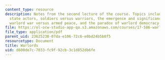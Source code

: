 ```yaml
---
content_type: resource
description: Notes from the second lecture of the course. Topics include violent non
  state actors, soldiers versus warriors, the emergence and significance of warlordism,
  warlord war versus armed peace, and the paradox of warlord democracy.
file: https://ol-ocw-studio-app-qa.s3.amazonaws.com/courses/17-586-warlords-terrorists-and-militias-theorizing-on-violent-non-state-actors-spring-2009/d600de7c7033fc9f92cb3c1d852db6fe_MIT17_586s09_read_lec02.pdf
file_type: application/pdf
parent_uid: 23625238-07da-e106-72c6-e0bd24b5b0f5
resourcetype: Document
title: Warlords
uid: d600de7c-7033-fc9f-92cb-3c1d852db6fe
---
```

